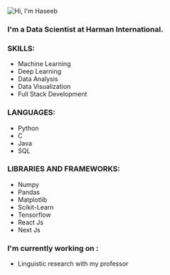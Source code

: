 ![Hi, I'm Haseeb](https://github.com/Haseebae/Haseebae/assets/75690804/0d4911a4-b7c1-4cfc-a9a3-02de8a514e9c)

### I'm a Data Scientist at Harman International. 

### SKILLS:
- Machine Learning
- Deep Learning
- Data Analysis
- Data Visualization
- Full Stack Development
  
### LANGUAGES:
- Python
- C
- Java
- SQL

### LIBRARIES AND FRAMEWORKS:
- Numpy
- Pandas
- Matplotlib
- Scikit-Learn
- Tensorflow
- React Js
- Next Js

### I'm currently working on :
- Linguistic research with my professor


